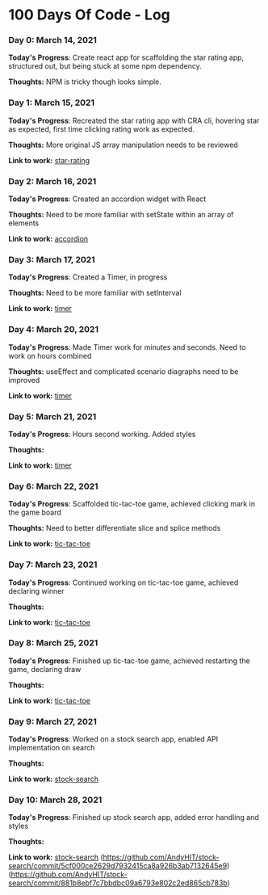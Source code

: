 # 100 Days Of Code - Log

### Day 0: March 14, 2021

**Today's Progress**: Create react app for scaffolding the star rating app, structured out, but being stuck at some npm dependency.

**Thoughts:** NPM is tricky though looks simple.

### Day 1: March 15, 2021

**Today's Progress**: Recreated the star rating app with CRA cli, hovering star as expected, first time clicking rating work as expected.

**Thoughts:** More original JS array manipulation needs to be reviewed

**Link to work:** [star-rating](https://github.com/AndyHIT/star-rating/commit/ee6863b314a1d306e48fa1ad53aefa2500114dc8)

### Day 2: March 16, 2021

**Today's Progress**: Created an accordion widget with React

**Thoughts:** Need to be more familiar with setState within an array of elements

**Link to work:** [accordion](https://github.com/AndyHIT/accordion)

### Day 3: March 17, 2021

**Today's Progress**: Created a Timer, in progress

**Thoughts:** Need to be more familiar with setInterval

**Link to work:** [timer](https://github.com/AndyHIT/timer/commit/2a583f5cb6925677e336626b3f2339bbe588e44f)

### Day 4: March 20, 2021

**Today's Progress**: Made Timer work for minutes and seconds. Need to work on hours combined

**Thoughts:** useEffect and complicated scenario diagraphs need to be improved

**Link to work:** [timer](https://github.com/AndyHIT/timer/commit/99892f1ba654e57fe58b2f85c1904c25067ce6b4)

### Day 5: March 21, 2021

**Today's Progress**: Hours second working. Added styles

**Thoughts:** 

**Link to work:** [timer](https://github.com/AndyHIT/timer/commit/8e4be9323ccc6106e63b643cfc42dec893475d0a)


### Day 6: March 22, 2021

**Today's Progress**: Scaffolded tic-tac-toe game, achieved clicking mark in the game board

**Thoughts:** Need to better differentiate slice and splice methods

**Link to work:** [tic-tac-toe](https://github.com/AndyHIT/tic-tac-toe/commit/b04847c6e2dea19a452544adb394cf5400e19651)

### Day 7: March 23, 2021

**Today's Progress**: Continued working on tic-tac-toe game, achieved declaring winner

**Thoughts:** 

**Link to work:** [tic-tac-toe](https://github.com/AndyHIT/tic-tac-toe/commit/1169f748384ab7393a22b2fdc65c6591dc262279)

### Day 8: March 25, 2021

**Today's Progress**: Finished up tic-tac-toe game, achieved restarting the game, declaring draw

**Thoughts:** 

**Link to work:** [tic-tac-toe](https://github.com/AndyHIT/tic-tac-toe/commit/2a8440fbf3ebd5f42ec17fcfd4448d9dfbcc4210)

### Day 9: March 27, 2021

**Today's Progress**: Worked on a stock search app, enabled API implementation on search

**Thoughts:** 

**Link to work:** [stock-search](https://github.com/AndyHIT/stock-search/commit/6c429b77d537f6a9303d4a21742159e17697d882)


### Day 10: March 28, 2021

**Today's Progress**: Finished up stock search app, added error handling and styles

**Thoughts:** 

**Link to work:** [stock-search](https://github.com/AndyHIT/stock-search/commit/8e3ada385c7d9414846d2162d2d30b22e77895f0)
(https://github.com/AndyHIT/stock-search/commit/5cf000ce2629d7932415ca8a926b3ab7132645e9)
(https://github.com/AndyHIT/stock-search/commit/881b8ebf7c7bbdbc09a6793e802c2ed865cb783b)

<!-- ### Day 0: February 30, 2016 (Example 2)
##### (delete me or comment me out)

**Today's Progress**: Fixed CSS, worked on canvas functionality for the app.

**Thoughts**: I really struggled with CSS, but, overall, I feel like I am slowly getting better at it. Canvas is still new for me, but I managed to figure out some basic functionality.

**Link(s) to work**: [Calculator App](http://www.example.com)


### Day 1: June 27, Monday

**Today's Progress**: I've gone through many exercises on FreeCodeCamp.

**Thoughts** I've recently started coding, and it's a great feeling when I finally solve an algorithm challenge after a lot of attempts and hours spent.

**Link(s) to work**
1. [Find the Longest Word in a String](https://www.freecodecamp.com/challenges/find-the-longest-word-in-a-string)
2. [Title Case a Sentence](https://www.freecodecamp.com/challenges/title-case-a-sentence) -->
